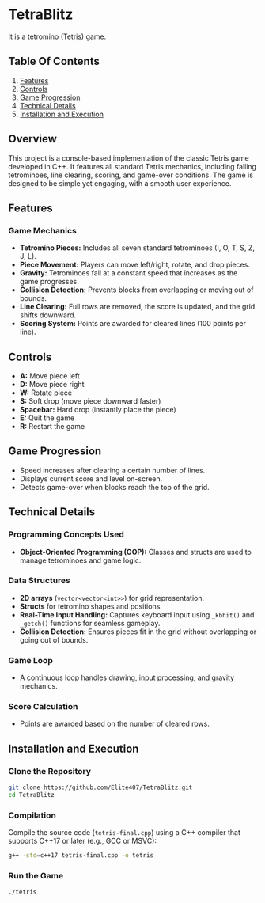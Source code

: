 # TetraBlitz

It is a tetromino (Tetris) game.

## Table Of Contents

1. [Features](#features)
2. [Controls](#controls)
3. [Game Progression](#game-progression)
4. [Technical Details](#technical-details)
5. [Installation and Execution](#installation-and-execution)

## Overview

This project is a console-based implementation of the classic Tetris game developed in C++. It features all standard Tetris mechanics, including falling tetrominoes, line clearing, scoring, and game-over conditions. The game is designed to be simple yet engaging, with a smooth user experience.

## Features

### Game Mechanics
- **Tetromino Pieces:** Includes all seven standard tetrominoes (I, O, T, S, Z, J, L).
- **Piece Movement:** Players can move left/right, rotate, and drop pieces.
- **Gravity:** Tetrominoes fall at a constant speed that increases as the game progresses.
- **Collision Detection:** Prevents blocks from overlapping or moving out of bounds.
- **Line Clearing:** Full rows are removed, the score is updated, and the grid shifts downward.
- **Scoring System:** Points are awarded for cleared lines (100 points per line).

## Controls

- **A:** Move piece left  
- **D:** Move piece right  
- **W:** Rotate piece  
- **S:** Soft drop (move piece downward faster)  
- **Spacebar:** Hard drop (instantly place the piece)  
- **E:** Quit the game  
- **R:** Restart the game  

## Game Progression

- Speed increases after clearing a certain number of lines.
- Displays current score and level on-screen.
- Detects game-over when blocks reach the top of the grid.

## Technical Details

### Programming Concepts Used

- **Object-Oriented Programming (OOP):** Classes and structs are used to manage tetrominoes and game logic.

### Data Structures

- **2D arrays** (`vector<vector<int>>`) for grid representation.
- **Structs** for tetromino shapes and positions.
- **Real-Time Input Handling:** Captures keyboard input using `_kbhit()` and `_getch()` functions for seamless gameplay.
- **Collision Detection:** Ensures pieces fit in the grid without overlapping or going out of bounds.

### Game Loop

- A continuous loop handles drawing, input processing, and gravity mechanics.

### Score Calculation

- Points are awarded based on the number of cleared rows.

## Installation and Execution

### Clone the Repository

```sh
git clone https://github.com/Elite407/TetraBlitz.git
cd TetraBlitz
```

### Compilation

Compile the source code (`tetris-final.cpp`) using a C++ compiler that supports C++17 or later (e.g., GCC or MSVC):

```sh
g++ -std=c++17 tetris-final.cpp -o tetris
```

### Run the Game

```sh
./tetris
```
